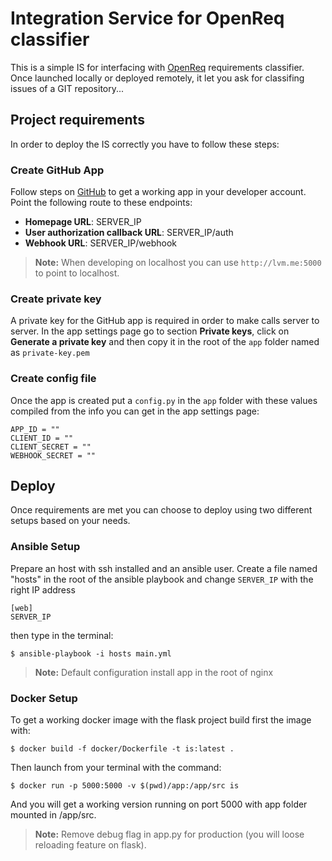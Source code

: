 # Integration Service for OpenReq classifier
This is a simple IS for interfacing with [OpenReq](https://github.com/OpenReqEU/requirements-classifier) requirements classifier.
Once launched locally or deployed remotely, it let you ask for classifing issues of a GIT repository...

## Project requirements
In order to deploy the IS correctly you have to follow these steps:

### Create GitHub App 
Follow steps on [GitHub](https://developer.github.com/apps/building-oauth-apps/authorizing-oauth-apps/) to get a working app in your developer account.
Point the following route to these endpoints:

- **Homepage URL**: SERVER_IP
- **User authorization callback URL**: SERVER_IP/auth
- **Webhook URL**: SERVER_IP/webhook

> **Note:** When developing on localhost you can use `http://lvm.me:5000` to point to localhost.

### Create private key
A private key for the GitHub app is required in order to make calls server to server.
In the app settings page go to section **Private keys**, click on **Generate a private key** and then copy it in the root of the `app` folder named as `private-key.pem`

### Create config file
Once the app is created put a `config.py` in the `app` folder with these values compiled from the info you can get in the app settings page:

```
APP_ID = ""
CLIENT_ID = ""
CLIENT_SECRET = ""
WEBHOOK_SECRET = ""
``` 


## Deploy
Once requirements are met you can choose to deploy using two different setups based on your needs.

### Ansible Setup
Prepare an host with ssh installed and an ansible user.
Create a file named "hosts" in the root of the ansible playbook and change `SERVER_IP` with the right IP address
```
[web]
SERVER_IP
```
then type in the terminal:

```
$ ansible-playbook -i hosts main.yml
```

> **Note:** Default configuration install app in the root of nginx

### Docker Setup
To get a working docker image with the flask project build first the image with:

```
$ docker build -f docker/Dockerfile -t is:latest .
```

Then launch from your terminal with the command:

```
$ docker run -p 5000:5000 -v $(pwd)/app:/app/src is
```

And you will get a working version running on port 5000 with app folder mounted in /app/src.
> **Note:** Remove debug flag in app.py for production (you will loose reloading feature on flask).
